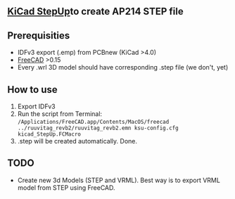 ## [KiCad StepUp](http://sourceforge.net/projects/kicadstepup/)to create AP214 STEP file

## Prerequisities
* IDFv3 export (.emp) from PCBnew (KiCad >4.0)
* [FreeCAD](http://www.freecadweb.org/) >0.15
* Every .wrl 3D model should have corresponding .step file (we don't, yet)

## How to use
1) Export IDFv3
2) Run the script from Terminal:
`/Applications/FreeCAD.app/Contents/MacOS/freecad ../ruuvitag_revb2/ruuvitag_revb2.emn ksu-config.cfg kicad_StepUp.FCMacro`
3) .step will be created automatically. Done.

## TODO
* Create new 3d Models (STEP and VRML). Best way is to export VRML model from STEP using FreeCAD.